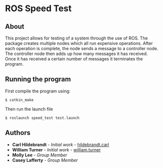 # ROS Speed Test

## About
This project allows for testing of a system through the use of ROS. The package creates multiple nodes which all run expensive operations. After each operation is complete, the node sends a message to a controller node. The controller node then adds up how many messages it has received. Once it has received a certain number of messages it terminates the program.

## Running the program

First compile the program using:
```
$ catkin_make
```

Then run the launch file
```
$ roslaunch speed_test test.launch
```

## Authors

* **Carl Hildebrandt** - *Initial work* - [hildebrandt.carl](https://github.com/hildebrandt-carl)
* **William Turner** - *Initial work* - [william.turner](https://git.unl.edu/william.turner)
* **Molly Lee** - *Group Member*
* **Casey Lafferty** - *Group Member*